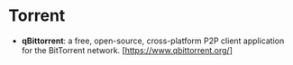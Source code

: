 # Torrent

- **qBittorrent**: a free, open-source, cross-platform P2P client application for the BitTorrent network.
[https://www.qbittorrent.org/]